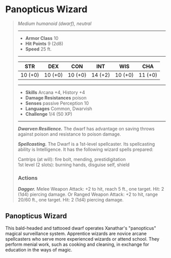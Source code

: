 # Panopticus Wizard
>*Medium humanoid (dwarf), neutral*
>___
>- **Armor Class** 10
>- **Hit Points** 9 (2d8)
>- **Speed** 25 ft.
>___
>|STR|DEX|CON|INT|WIS|CHA|
>|:---:|:---:|:---:|:---:|:---:|:---:|
>|10 (+0)|10 (+0)|10 (+0)|14 (+2)|10 (+0)|11 (+0)|
>___
>- **Skills** Arcana +4, History +4
>- **Damage Resistances** poison
>- **Senses** passive Perception 10
>- **Languages** Common, Dwarvish
>- **Challenge** 1/4 (50 XP)
>___
>***Dwarven Resilience.*** The dwarf has advantage on saving throws against poison and resistance to poison damage.  
>
>***Spellcasting.*** The Dwarf is a 1st-level spellcaster. Its spellcasting ability is Intelligence. It has the following wizard spells prepared:  
>
>Cantrips (at will): fire bolt, mending, prestidigitation  
>1st level (2 slots): burning hands, disguise self, shield  
>
>### Actions
>***Dagger.*** Melee Weapon Attack: +2 to hit, reach 5 ft., one target. Hit: 2 (1d4) piercing damage. Or Ranged Weapon Attack: +2 to hit, range 20/60 ft., one target. Hit: 2 (1d4) piercing damage.
## Panopticus Wizard
This bald-headed and tattooed dwarf operates Xanathar's "panopticus" magical surveillance system.
Apprentice wizards are novice arcane spellcasters who serve more experienced wizards or attend school. They perform menial work, such as cooking and cleaning, in exchange for education in the ways of magic.